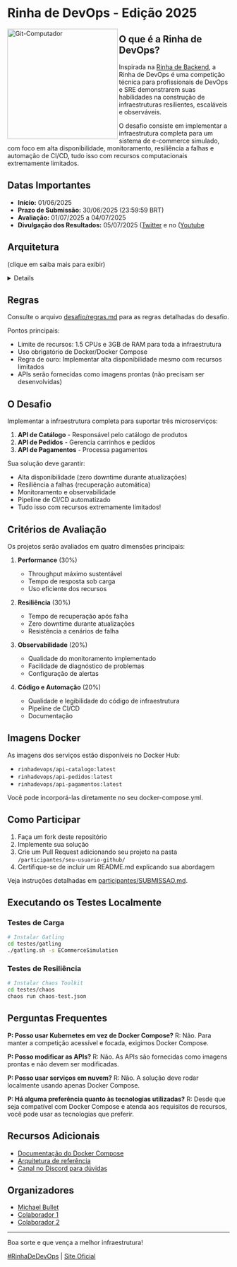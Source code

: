 # Rinha de DevOps - Edição 2025

  <img align="left" alt="Git-Computador" width="250px" src="https://i.ibb.co/4RGr1hgn/rinha.png"/>

## O que é a Rinha de DevOps?

Inspirada na [Rinha de Backend](https://github.com/zanfranceschi/rinha-de-backend-2024-q1), a Rinha de DevOps é uma competição técnica para profissionais de DevOps e SRE demonstrarem suas habilidades na construção de infraestruturas resilientes, escaláveis e observáveis.

O desafio consiste em implementar a infraestrutura completa para um sistema de e-commerce simulado, com foco em alta disponibilidade, monitoramento, resiliência a falhas e automação de CI/CD, tudo isso com recursos computacionais extremamente limitados.

## Datas Importantes

- **Início:** 01/06/2025
- **Prazo de Submissão:** 30/06/2025 (23:59:59 BRT)
- **Avaliação:** 01/07/2025 a 04/07/2025
- **Divulgação dos Resultados:** 05/07/2025 ([Twitter](https://x.com/RinhaDeDevOps) e no ([Youtube](https://www.youtube.com/@RinhaDeDevOps)

## Arquitetura 
(clique em saiba mais para exibir)

<details>
   
                      +---------------------+
                       |                     |
                       |       Nginx         |
                       |    Load Balancer    |
                       |     (porta 4444)    |
                       |                     |
                       +---------------------+
                                 |
                                 |
                                 v
                       +---------------------+
                       |                     |
                       |     API Gateway     |
                       |      (Traefik)      |
                       |                     |
                       +---------------------+
                          /      |       \
                         /       |        \
           +-------------+  +-------------+  +-------------+
           |             |  |             |  |             |
           | API Catálogo|  | API Pedidos |  |API Pagamentos|
           | (2 instâncias) | (2 instâncias) | (2 instâncias) |
           |             |  |             |  |             |
           +-------------+  +-------------+  +-------------+
                  |               |                |
                  |               |                |
                  v               v                v
           +-------------------------------------------------+
           |                                                 |
           |                   PostgreSQL                    |
           |                                                 |
           +-------------------------------------------------+
                                 |
                                 |
                +----------------+----------------+
                |                                 |
                v                                 v
        +---------------+                 +-----------------+
        |               |                 |                 |
        |     Cache     |                 |   Prometheus    |
        |    (Redis)    |                 |  (Monitoramento)|
        |               |                 |                 |
        +---------------+                 +-----------------+
                                                 |
                                                 |
                                                 v
                                          +----------------+
                                          |                |
                                          |     CI/CD      |
                                          |  (GitHub Actions)|
                                          |                |
                                          +----------------+
</details>

## Regras

Consulte o arquivo [desafio/regras.md](desafio/regras.md) para as regras detalhadas do desafio.

Pontos principais:
- Limite de recursos: 1.5 CPUs e 3GB de RAM para toda a infraestrutura
- Uso obrigatório de Docker/Docker Compose
- Regra de ouro: Implementar alta disponibilidade mesmo com recursos limitados
- APIs serão fornecidas como imagens prontas (não precisam ser desenvolvidas)

## O Desafio

Implementar a infraestrutura completa para suportar três microserviços:

1. **API de Catálogo** - Responsável pelo catálogo de produtos
2. **API de Pedidos** - Gerencia carrinhos e pedidos
3. **API de Pagamentos** - Processa pagamentos

Sua solução deve garantir:
- Alta disponibilidade (zero downtime durante atualizações)
- Resiliência a falhas (recuperação automática)
- Monitoramento e observabilidade
- Pipeline de CI/CD automatizado
- Tudo isso com recursos extremamente limitados!

## Critérios de Avaliação

Os projetos serão avaliados em quatro dimensões principais:

1. **Performance** (30%)
   - Throughput máximo sustentável
   - Tempo de resposta sob carga
   - Uso eficiente dos recursos

2. **Resiliência** (30%)
   - Tempo de recuperação após falha
   - Zero downtime durante atualizações
   - Resistência a cenários de falha

3. **Observabilidade** (20%)
   - Qualidade do monitoramento implementado
   - Facilidade de diagnóstico de problemas
   - Configuração de alertas

4. **Código e Automação** (20%)
   - Qualidade e legibilidade do código de infraestrutura
   - Pipeline de CI/CD
   - Documentação

## Imagens Docker

As imagens dos serviços estão disponíveis no Docker Hub:

- `rinhadevops/api-catalogo:latest`
- `rinhadevops/api-pedidos:latest`
- `rinhadevops/api-pagamentos:latest`

Você pode incorporá-las diretamente no seu docker-compose.yml.

## Como Participar

1. Faça um fork deste repositório
2. Implemente sua solução
3. Crie um Pull Request adicionando seu projeto na pasta `/participantes/seu-usuario-github/`
4. Certifique-se de incluir um README.md explicando sua abordagem

Veja instruções detalhadas em [participantes/SUBMISSAO.md](participantes/SUBMISSAO.md).

## Executando os Testes Localmente

### Testes de Carga

```bash
# Instalar Gatling
cd testes/gatling
./gatling.sh -s ECommerceSimulation
```

### Testes de Resiliência

```bash
# Instalar Chaos Toolkit
cd testes/chaos
chaos run chaos-test.json
```

## Perguntas Frequentes

**P: Posso usar Kubernetes em vez de Docker Compose?**
R: Não. Para manter a competição acessível e focada, exigimos Docker Compose.

**P: Posso modificar as APIs?**
R: Não. As APIs são fornecidas como imagens prontas e não devem ser modificadas.

**P: Posso usar serviços em nuvem?**
R: Não. A solução deve rodar localmente usando apenas Docker Compose.

**P: Há alguma preferência quanto às tecnologias utilizadas?**
R: Desde que seja compatível com Docker Compose e atenda aos requisitos de recursos, você pode usar as tecnologias que preferir.

## Recursos Adicionais

- [Documentação do Docker Compose](https://docs.docker.com/compose/)
- [Arquitetura de referência](desafio/arquitetura-referencia.png)
- [Canal no Discord para dúvidas](https://discord.gg/rinhadevops)

## Organizadores

- [Michael Bullet](https://github.com/bulletdev)
- [Colaborador 1](https://github.com/colaborador1)
- [Colaborador 2](https://github.com/colaborador2)

---

Boa sorte e que vença a melhor infraestrutura!

[#RinhaDeDevOps](https://x.com/hashtag/RinhaDeDevOps) | [Site Oficial](https://clubedojava.com.br/rinha)
